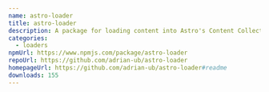 ```yaml
---
name: astro-loader
title: astro-loader
description: A package for loading content into Astro's Content Collection API
categories:
  - loaders
npmUrl: https://www.npmjs.com/package/astro-loader
repoUrl: https://github.com/adrian-ub/astro-loader
homepageUrl: https://github.com/adrian-ub/astro-loader#readme
downloads: 155
---
```

